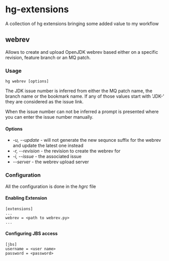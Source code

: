 hg-extensions
=============

A collection of hg extensions bringing some added value to my workflow

## webrev
Allows to create and upload OpenJDK webrev based either on a specific revision, feature branch or an MQ patch.

### Usage
`hg webrev [options]`

The JDK issue number is inferred from either the MQ patch name, the branch name or the bookmark name. If any of those values start with 'JDK-' they are considered as the issue link.

When the issue number can not be inferred a prompt is presented where you can enter the issue number manually.

#### Options
* *-u, --update* - will not generate the new sequnce suffix for the webrev and update the latest one instead
* *-r, --revision* - the revision to create the webrev for
* *-i, --issue* - the associated issue
* *--server* - the webrev upload server
 
### Configuration
All the configuration is done in the _hgrc_ file

#### Enabling Extension
```
[extensions]
...
webrev = <path to webrev.py>
...
```

#### Configuring JBS access
```
[jbs]
username = <user name>
password = <password>
```
